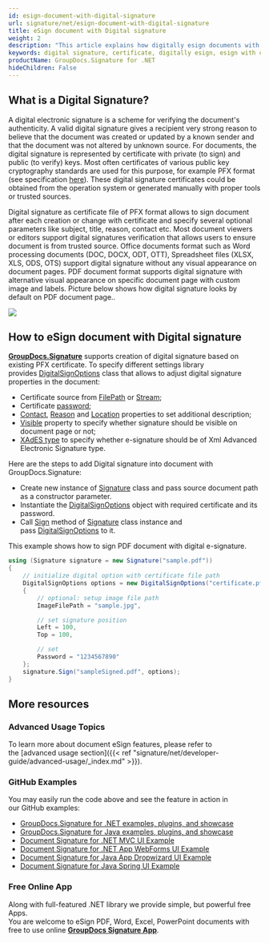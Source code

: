 ```yaml
---
id: esign-document-with-digital-signature
url: signature/net/esign-document-with-digital-signature
title: eSign document with Digital signature
weight: 2
description: "This article explains how digitally esign documents with certificates using GroupDocs.Signature API"
keywords: digital signature, certificate, digitally esign, esign with certificate, pfx, pfx certifiate
productName: GroupDocs.Signature for .NET
hideChildren: False
---
```

## What is a Digital Signature?

A digital electronic signature is a scheme for verifying the document's authenticity. A valid digital signature gives a recipient very strong reason to believe that the document was created or updated by a known sender and that the document was not altered by unknown source. For documents, the digital signature is represented by certificate with private (to sign) and public (to verify) keys. Most often certificates of various public key cryptography standards are used for this purpose, for example PFX format (see specification [here](https://en.wikipedia.org/wiki/PKCS_12)). These digital signature certificates could be obtained from the operation system or generated manually with proper tools or trusted sources. 

Digital signature as certificate file of PFX format allows to sign document after each creation or change with certificate and specify several optional parameters like subject, title, reason, contact etc. Most document viewers or editors support digital signatures verification that allows users to ensure document is from trusted source. Office documents format such as Word processing documents (DOC, DOCX, ODT, OTT), Spreadsheet files (XLSX, XLS, ODS, OTS) support digital signature without any visual appearance on document pages. PDF document format supports digital signature with alternative visual appearance on specific document page with custom image and labels. Picture below shows how digital signature looks by default on PDF document page..

![](signature/net/images/esign-document-with-digital-signature.png)

## How to eSign document with Digital signature

**[GroupDocs.Signature](https://products.groupdocs.com/signature/net)** supports creation of digital signature based on existing PFX certificate. To specify different settings library provides [DigitalSignOptions](https://apireference.groupdocs.com/net/signature/groupdocs.signature.options/digitalsignoptions) class that allows to adjust digital signature properties in the document:

*   Certificate source from [FilePath](https://apireference.groupdocs.com/net/signature/groupdocs.signature.options/digitalsignoptions/properties/certificatefilepath) or [Stream](https://apireference.groupdocs.com/net/signature/groupdocs.signature.options/digitalsignoptions/properties/certificatestream);
*   Certificate [password](https://apireference.groupdocs.com/net/signature/groupdocs.signature.options/digitalsignoptions/properties/password);
*   [Contact](https://apireference.groupdocs.com/net/signature/groupdocs.signature.options/digitalsignoptions/properties/contact), [Reason](https://apireference.groupdocs.com/net/signature/groupdocs.signature.options/digitalsignoptions/properties/reason) and [Location](https://apireference.groupdocs.com/net/signature/groupdocs.signature.options/digitalsignoptions/properties/location) properties to set additional description;
*   [Visible](https://apireference.groupdocs.com/net/signature/groupdocs.signature.options/digitalsignoptions/properties/visible) property to specify whether signature should be visible on document page or not;
*   [XAdES type](https://apireference.groupdocs.com/net/signature/groupdocs.signature.options/digitalsignoptions/properties/xadestype) to specify whether e-signature should be of Xml Advanced Electronic Signature type.

Here are the steps to add Digital signature into document with GroupDocs.Signature:

*   Create new instance of [Signature](https://apireference.groupdocs.com/net/signature/groupdocs.signature/signature) class and pass source document path as a constructor parameter.    
*   Instantiate the [DigitalSignOptions](https://apireference.groupdocs.com/net/signature/groupdocs.signature.options/digitalsignoptions) object with required certificate and its password.    
*   Call [Sign](https://apireference.groupdocs.com/net/signature/groupdocs.signature/signature/methods/sign) method of [Signature](https://apireference.groupdocs.com/net/signature/groupdocs.signature/signature) class instance and pass [DigitalSignOptions](https://apireference.groupdocs.com/net/signature/groupdocs.signature.options/digitalsignoptions) to it.   
    

This example shows how to sign PDF document with digital e-signature.

```csharp
using (Signature signature = new Signature("sample.pdf"))
{    
    // initialize digital option with certificate file path
    DigitalSignOptions options = new DigitalSignOptions("certificate.pfx")
    {
        // optional: setup image file path
        ImageFilePath = "sample.jpg",

        // set signature position
        Left = 100,
        Top = 100,

        // set        
        Password = "1234567890"
    };
    signature.Sign("sampleSigned.pdf", options);
}
```

## More resources
### Advanced Usage Topics
To learn more about document eSign features, please refer to the [advanced usage section]({{< ref "signature/net/developer-guide/advanced-usage/_index.md" >}}).

### GitHub Examples 
You may easily run the code above and see the feature in action in our GitHub examples:
*   [GroupDocs.Signature for .NET examples, plugins, and showcase](https://github.com/groupdocs-signature/GroupDocs.Signature-for-.NET)          
*   [GroupDocs.Signature for Java examples, plugins, and showcase](https://github.com/groupdocs-signature/GroupDocs.Signature-for-Java)       
*   [Document Signature for .NET MVC UI Example](https://github.com/groupdocs-signature/GroupDocs.Signature-for-.NET-MVC)                 
*   [Document Signature for .NET App WebForms UI Example](https://github.com/groupdocs-signature/GroupDocs.Signature-for-.NET-WebForms)       
*   [Document Signature for Java App Dropwizard UI Example](https://github.com/groupdocs-signature/GroupDocs.Signature-for-Java-Dropwizard)     
*   [Document Signature for Java Spring UI Example](https://github.com/groupdocs-signature/GroupDocs.Signature-for-Java-Spring)                 

### Free Online App  
Along with full-featured .NET library we provide simple, but powerful free Apps.  
You are welcome to eSign PDF, Word, Excel, PowerPoint documents with free to use online **[GroupDocs Signature App](https://products.groupdocs.app/signature)**.
